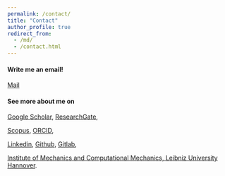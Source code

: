 ```yaml
---
permalink: /contact/
title: "Contact"
author_profile: true
redirect_from: 
  - /md/
  - /contact.html
---
```


#### Write me an email! 
<i class="si si-gmail"></i> [Mail](mailto:hoa.nguyen@ibnm.uni-hannover.de)


#### See more about me on
<i class="si si-googlescholar"></i> [Google Scholar](https://scholar.google.de/citations?hl=de&user=B0J3wBwAAAAJ),
<i class="si si-researchgate"></i> [ResearchGate](https://www.researchgate.net/profile/Thi_Hoa_Nguyen4), 

<i class="si si-scopus"></i> [Scopus](https://www.scopus.com/authid/detail.uri?authorId=57214830763&amp;eid=2-s2.0-85092249295), 
<i class="si si-orcid"></i> [ORCID](https://orcid.org/0000-0003-0519-5786),

<i class="si si-linkedin"></i> [Linkedin](https://de.linkedin.com/in/thi-hoa-nguyen-270993160), 
<i class="si si-github"></i> [Github](https://github.com/THoaNguye),
<i class="si si-gitlab"></i> [Gitlab](https://gitlab.com/hoa_ng), 

<i class="si si-internetarchive"></i> [Institute of Mechanics and Computational Mechanics, Leibniz University Hannover](https://www.ibnm.uni-hannover.de/en/nguyenhoa/).
